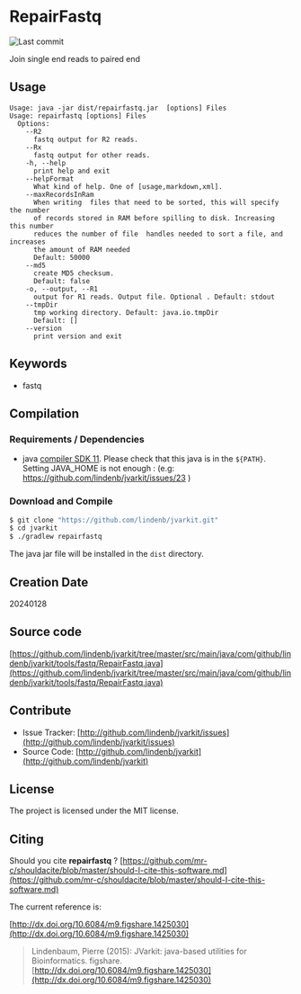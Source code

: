 # RepairFastq

![Last commit](https://img.shields.io/github/last-commit/lindenb/jvarkit.png)

Join single end reads to paired end


## Usage

```
Usage: java -jar dist/repairfastq.jar  [options] Files
Usage: repairfastq [options] Files
  Options:
    --R2
      fastq output for R2 reads.
    --Rx
      fastq output for other reads.
    -h, --help
      print help and exit
    --helpFormat
      What kind of help. One of [usage,markdown,xml].
    --maxRecordsInRam
      When writing  files that need to be sorted, this will specify the number 
      of records stored in RAM before spilling to disk. Increasing this number 
      reduces the number of file  handles needed to sort a file, and increases 
      the amount of RAM needed
      Default: 50000
    --md5
      create MD5 checksum.
      Default: false
    -o, --output, --R1
      output for R1 reads. Output file. Optional . Default: stdout
    --tmpDir
      tmp working directory. Default: java.io.tmpDir
      Default: []
    --version
      print version and exit

```


## Keywords

 * fastq


## Compilation

### Requirements / Dependencies

* java [compiler SDK 11](https://jdk.java.net/11/). Please check that this java is in the `${PATH}`. Setting JAVA_HOME is not enough : (e.g: https://github.com/lindenb/jvarkit/issues/23 )


### Download and Compile

```bash
$ git clone "https://github.com/lindenb/jvarkit.git"
$ cd jvarkit
$ ./gradlew repairfastq
```

The java jar file will be installed in the `dist` directory.


## Creation Date

20240128

## Source code 

[https://github.com/lindenb/jvarkit/tree/master/src/main/java/com/github/lindenb/jvarkit/tools/fastq/RepairFastq.java](https://github.com/lindenb/jvarkit/tree/master/src/main/java/com/github/lindenb/jvarkit/tools/fastq/RepairFastq.java)


## Contribute

- Issue Tracker: [http://github.com/lindenb/jvarkit/issues](http://github.com/lindenb/jvarkit/issues)
- Source Code: [http://github.com/lindenb/jvarkit](http://github.com/lindenb/jvarkit)

## License

The project is licensed under the MIT license.

## Citing

Should you cite **repairfastq** ? [https://github.com/mr-c/shouldacite/blob/master/should-I-cite-this-software.md](https://github.com/mr-c/shouldacite/blob/master/should-I-cite-this-software.md)

The current reference is:

[http://dx.doi.org/10.6084/m9.figshare.1425030](http://dx.doi.org/10.6084/m9.figshare.1425030)

> Lindenbaum, Pierre (2015): JVarkit: java-based utilities for Bioinformatics. figshare.
> [http://dx.doi.org/10.6084/m9.figshare.1425030](http://dx.doi.org/10.6084/m9.figshare.1425030)




